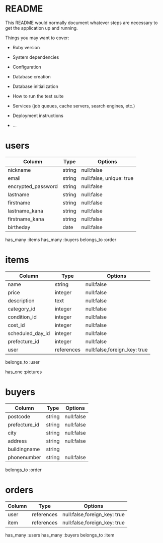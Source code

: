 # README

This README would normally document whatever steps are necessary to get the
application up and running.

Things you may want to cover:

* Ruby version

* System dependencies

* Configuration

* Database creation

* Database initialization

* How to run the test suite

* Services (job queues, cache servers, search engines, etc.)

* Deployment instructions

* ...

# users

|     Column       |  Type  |   Options   |
|------------------|--------|-------------|
|nickname          |string  |null:false   |
|email             |string  |null:false, unique: true    |
|encrypted_password|string  |null:false   |
|lastname          |string  |null:false   |
|firstname         |string  |null:false   |
|lastname_kana     |string  |null:false   |
|firstname_kana    |string  |null:false   |
|birtheday         |date    |null:false   |

has_many :items
has_many :buyers
belongs_to :order


# items

|      Column       |  Type    |   Options   |
|-------------------|----------|-------------|
|name               |string    |null:false   |
|price              |integer   |null:false   |
|description        |text      |null:false   |
|category_id        |integer   |null:false   |
|condition_id       |integer   |null:false   |
|cost_id            |integer   |null:false   |
|scheduled_day_id   |integer   |null:false   |
|prefecture_id      |integer   |null:false   |
|user               |references|null:false,foreign_key: true|

belongs_to :user

has_one :pictures


# buyers

|     Column     |  Type   |   Options   |
|----------------|---------|-------------|
|postcode        |string   |null:false   |
|prefecture_id   |string   |null:false   |
|city            |string   |null:false   |
|address         |string   |null:false   |
|buildingname    |string   |             |
|phonenumber     |string   |null:false   |


belongs_to :order


# orders

|     Column     |  Type    |   Options   |
|----------------|----------|-------------|
|user            |references|null:false,foreign_key: true|
|item            |references|null:false,foreign_key: true|

has_many :users
has_many :buyers
belongs_to :item
